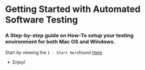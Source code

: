 # Getting Started with Automated Software Testing

### A Step-by-step guide on How-To setup your testing environment for both Mac OS and Windows.

Start by viewing the `1 - Start Here`found [Here](https://github.com/HoldenRiot/getting-started-automation/blob/master/1-Start-Here.md)

- Enjoy!
